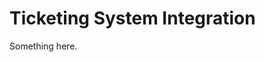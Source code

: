 [title]: # (Ticketing System Integration)
[tags]: # (XXX)
[priority]: # (5978)
# Ticketing System Integration
Something here.
